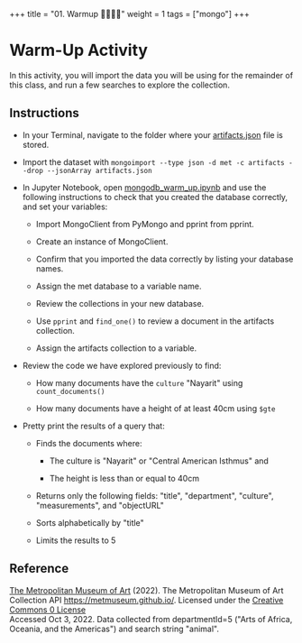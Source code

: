 +++
title = "01. Warmup 👩‍🎓👨‍🎓"
weight = 1
tags = ["mongo"] 
+++

# Warm-Up Activity

In this activity, you will import the data you will be using for the remainder of this class, and run a few searches to explore the collection.

## Instructions

* In your Terminal, navigate to the folder where your [artifacts.json](Resources/artifacts.json) file is stored.

* Import the dataset with `mongoimport --type json -d met -c artifacts --drop --jsonArray artifacts.json`

* In Jupyter Notebook, open [mongodb_warm_up.ipynb](Unsolved/mongodb_warm_up.ipynb) and use the following instructions to check that you created the database correctly, and set your variables:

    * Import MongoClient from PyMongo and pprint from pprint.

    * Create an instance of MongoClient.

    * Confirm that you imported the data correctly by listing your database names.

    * Assign the met database to a variable name.

    * Review the collections in your new database.

    * Use `pprint` and `find_one()` to review a document in the artifacts collection.

    * Assign the artifacts collection to a variable.

* Review the code we have explored previously to find:

    * How many documents have the `culture` "Nayarit" using `count_documents()`

    * How many documents have a height of at least 40cm using `$gte`

* Pretty print the results of a query that:

    * Finds the documents where:

        * The culture is "Nayarit" or "Central American Isthmus" and

        * The height is less than or equal to 40cm

    * Returns only the following fields: "title", "department", "culture", "measurements", and "objectURL"

    * Sorts alphabetically by "title"

    * Limits the results to 5

## Reference

[The Metropolitan Museum of Art](https://www.metmuseum.org/) (2022). The Metropolitan Museum of Art Collection API https://metmuseum.github.io/. Licensed under the [Creative Commons 0 License](https://creativecommons.org/publicdomain/zero/1.0/)<br />
Accessed Oct 3, 2022. Data collected from departmentId=5 ("Arts of Africa, Oceania, and the Americas") and search string "animal".
